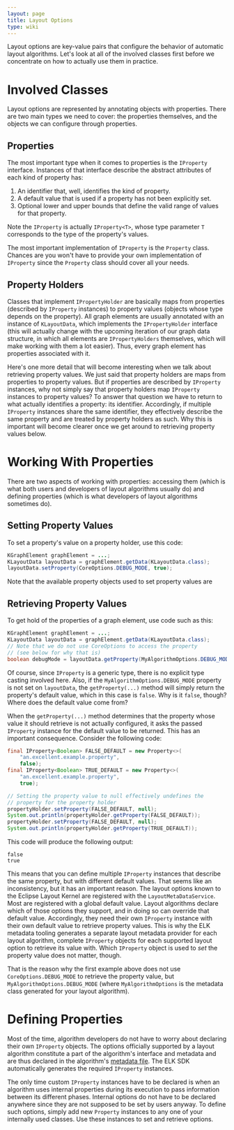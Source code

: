 ```yaml
---
layout: page
title: Layout Options
type: wiki
---
```

Layout options are key-value pairs that configure the behavior of automatic layout algorithms. Let's look at all of the involved classes first before we concentrate on how to actually use them in practice.


# Involved Classes

Layout options are represented by annotating objects with properties. There are two main types we need to cover: the properties themselves, and the objects we can configure through properties.


## Properties

The most important type when it comes to properties is the `IProperty` interface. Instances of that interface describe the abstract attributes of each kind of property has:

1. An identifier that, well, identifies the kind of property.
1. A default value that is used if a property has not been explicitly set.
1. Optional lower and upper bounds that define the valid range of values for that property.

Note the `IProperty` is actually `IProperty<T>`, whose type parameter `T` corresponds to the type of the property's values.

The most important implementation of `IProperty` is the `Property` class. Chances are you won't have to provide your own implementation of `IProperty` since the `Property` class should cover all your needs.


## Property Holders

Classes that implement `IPropertyHolder` are basically maps from properties (described by `IProperty` instances) to property values (objects whose type depends on the property). All graph elements are usually annotated with an instance of `KLayoutData`, which implements the `IPropertyHolder` interface (this will actually change with the upcoming iteration of our graph data structure, in which all elements are `IPropertyHolders` themselves, which will make working with them a lot easier). Thus, every graph element has properties associated with it.

Here's one more detail that will become interesting when we talk about retrieving property values. We just said that property holders are maps from properties to property values. But if properties are described by `IProperty` instances, why not simply say that property holders map `IProperty` instances to property values? To answer that question we have to return to what actually identifies a property: its identifier. Accordingly, if multiple `IProperty` instances share the same identifier, they effectively describe the same property and are treated by property holders as such. Why this is important will become clearer once we get around to retrieving property values below.


# Working With Properties

There are two aspects of working with properties: accessing them (which is what both users and developers of layout algorithms usually do) and defining properties (which is what developers of layout algorithms sometimes do).


## Setting Property Values

To set a property's value on a property holder, use this code:

```java
KGraphElement graphElement = ...;
KLayoutData layoutData = graphElement.getData(KLayoutData.class);
layoutData.setProperty(CoreOptions.DEBUG_MODE, true);
```

Note that the available property objects used to set property values are 


## Retrieving Property Values

To get hold of the properties of a graph element, use code such as this:

```java
KGraphElement graphElement = ...;
KLayoutData layoutData = graphElement.getData(KLayoutData.class);
// Note that we do not use CoreOptions to access the property
// (see below for why that is)
boolean debugMode = layoutData.getProperty(MyAlgorithmOptions.DEBUG_MODE);
```

Of course, since `IProperty` is a generic type, there is no explicit type casting involved here. Also, if the `MyAlgorithmOptions.DEBUG_MODE` property is not set on `layoutData`, the `getProperty(...)` method will simply return the property's default value, which in this case is `false`. Why is it `false`, though? Where does the default value come from?

When the `getProperty(...)` method determines that the property whose value it should retrieve is not actually configured, it asks the passed `IProperty` instance for the default value to be returned. This has an important consequence. Consider the following code:

```java
final IProperty<Boolean> FALSE_DEFAULT = new Property<>(
    "an.excellent.example.property",
    false);
final IProperty<Boolean> TRUE_DEFAULT = new Property<>(
    "an.excellent.example.property",
    true);

// Setting the property value to null effectively undefines the
// property for the property holder
propertyHolder.setProperty(FALSE_DEFAULT, null);
System.out.println(propertyHolder.getProperty(FALSE_DEFAULT));
propertyHolder.setProperty(FALSE_DEFAULT, null);
System.out.println(propertyHolder.getProperty(TRUE_DEFAULT));
```

This code will produce the following output:

```
false
true
```

This means that you can define multiple `IProperty` instances that describe the same property, but with different default values. That seems like an inconsistency, but it has an important reason. The layout options known to the Eclipse Layout Kernel are registered with the `LayoutMetaDataService`. Most are registered with a global default value. Layout algorithms declare which of those options they support, and in doing so can override that default value. Accordingly, they need their own `IProperty` instance with their own default value to retrieve property values. This is why the ELK metadata tooling generates a separate layout metadata provider for each layout algorithm, complete `IProperty` objects for each supported layout option to retrieve its value with. Which `IProperty` object is used to _set_ the property value does not matter, though.

That is the reason why the first example above does not use `CoreOptions.DEBUG_MODE` to retrieve the property value, but `MyAlgorithmOptions.DEBUG_MODE` (where `MyAlgorithmOptions` is the metadata class generated for your layout algorithm).


# Defining Properties

Most of the time, algorithm developers do not have to worry about declaring their own `IProperty` objects. The options officially supported by a layout algorithm constitute a part of the algorithm's interface and metadata and are thus declared in the algorithm's [metadata file](ELK-Metadata-Language). The ELK SDK automatically generates the required `IProperty` instances.

The only time custom `IProperty` instances have to be declared is when an algorithm uses internal properties during its execution to pass information between its different phases. Internal options do not have to be declared anywhere since they are not supposed to be set by users anyway. To define such options, simply add new `Property` instances to any one of your internally used classes. Use these instances to set and retrieve options.
